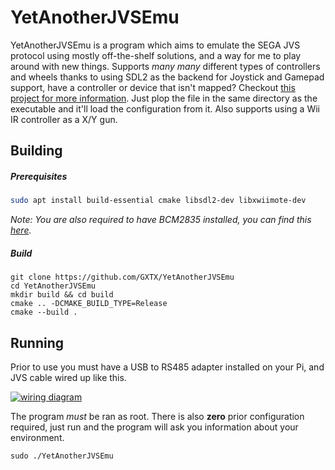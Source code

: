 YetAnotherJVSEmu
============

YetAnotherJVSEmu is a program which aims to emulate the SEGA JVS protocol using mostly off-the-shelf solutions, and a way for me to play around with new things. Supports *many many* different types of controllers and wheels thanks to using SDL2 as the backend for Joystick and Gamepad support, have a controller or device that isn't mapped? Checkout [this project for more information](https://github.com/gabomdq/SDL_GameControllerDB "this project for more information"). Just plop the file in the same directory as the executable and it'll load the configuration from it. Also supports using a Wii IR controller as a X/Y gun.

Building
---------
##### Prerequisites

```sh
sudo apt install build-essential cmake libsdl2-dev libxwiimote-dev
```

*Note: You are also required to have BCM2835 installed, you can find this [here](https://www.airspayce.com/mikem/bcm2835/ "here").*

##### Build
```
git clone https://github.com/GXTX/YetAnotherJVSEmu
cd YetAnotherJVSEmu
mkdir build && cd build
cmake .. -DCMAKE_BUILD_TYPE=Release
cmake --build .
```
Running
---------

Prior to use you must have a USB to RS485 adapter installed on your Pi, and JVS cable wired up like this.

[![wiring diagram](https://gist.githubusercontent.com/GXTX/d771608fb2dd0944c6d944dbf041acaf/raw/9bbe63fa55de94d98976a89eb79d312619487549/wiring_diagram.png "wiring diagram")](https://gist.githubusercontent.com/GXTX/d771608fb2dd0944c6d944dbf041acaf/raw/9bbe63fa55de94d98976a89eb79d312619487549/wiring_diagram.png "wiring diagram")

The program *must* be ran as root. There is also **zero** prior configuration required, just run and the program will ask you information about your environment.
```
sudo ./YetAnotherJVSEmu
```


